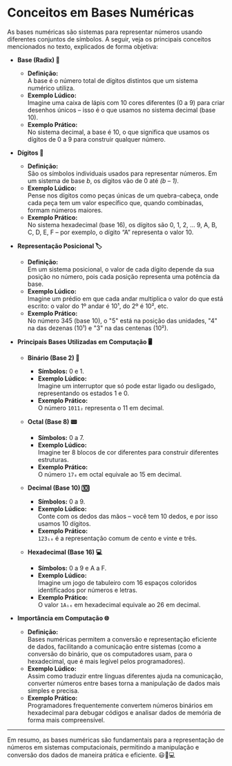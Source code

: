 # Conceitos em Bases Numéricas

As bases numéricas são sistemas para representar números usando diferentes conjuntos de símbolos. A seguir, veja os principais conceitos mencionados no texto, explicados de forma objetiva:

- **Base (Radix) 🧮**  
  - **Definição:**  
    A base é o número total de dígitos distintos que um sistema numérico utiliza.  
  - **Exemplo Lúdico:**  
    Imagine uma caixa de lápis com 10 cores diferentes (0 a 9) para criar desenhos únicos – isso é o que usamos no sistema decimal (base 10).  
  - **Exemplo Prático:**  
    No sistema decimal, a base é 10, o que significa que usamos os dígitos de 0 a 9 para construir qualquer número.

- **Dígitos 🔢**  
  - **Definição:**  
    São os símbolos individuais usados para representar números. Em um sistema de base *b*, os dígitos vão de 0 até *(b – 1)*.  
  - **Exemplo Lúdico:**  
    Pense nos dígitos como peças únicas de um quebra-cabeça, onde cada peça tem um valor específico que, quando combinadas, formam números maiores.  
  - **Exemplo Prático:**  
    No sistema hexadecimal (base 16), os dígitos são 0, 1, 2, ... 9, A, B, C, D, E, F – por exemplo, o dígito “A” representa o valor 10.

- **Representação Posicional 🏷️**  
  - **Definição:**  
    Em um sistema posicional, o valor de cada dígito depende da sua posição no número, pois cada posição representa uma potência da base.  
  - **Exemplo Lúdico:**  
    Imagine um prédio em que cada andar multiplica o valor do que está escrito: o valor do 1º andar é 10¹, do 2º é 10², etc.  
  - **Exemplo Prático:**  
    No número 345 (base 10), o "5" está na posição das unidades, "4" na das dezenas (10¹) e "3" na das centenas (10²).

- **Principais Bases Utilizadas em Computação 🖥️**  
  - **Binário (Base 2) 🤖**  
    - **Símbolos:** 0 e 1.  
    - **Exemplo Lúdico:**  
      Imagine um interruptor que só pode estar ligado ou desligado, representando os estados 1 e 0.  
    - **Exemplo Prático:**  
      O número `1011₂` representa o 11 em decimal.
      
  - **Octal (Base 8) 📟**  
    - **Símbolos:** 0 a 7.  
    - **Exemplo Lúdico:**  
      Imagine ter 8 blocos de cor diferentes para construir diferentes estruturas.  
    - **Exemplo Prático:**  
      O número `17₈` em octal equivale ao 15 em decimal.
      
  - **Decimal (Base 10) 🔟**  
    - **Símbolos:** 0 a 9.  
    - **Exemplo Lúdico:**  
      Conte com os dedos das mãos – você tem 10 dedos, e por isso usamos 10 dígitos.  
    - **Exemplo Prático:**  
      `123₁₀` é a representação comum de cento e vinte e três.
      
  - **Hexadecimal (Base 16) 💻**  
    - **Símbolos:** 0 a 9 e A a F.  
    - **Exemplo Lúdico:**  
      Imagine um jogo de tabuleiro com 16 espaços coloridos identificados por números e letras.  
    - **Exemplo Prático:**  
      O valor `1A₁₆` em hexadecimal equivale ao 26 em decimal.

- **Importância em Computação 🌐**  
  - **Definição:**  
    Bases numéricas permitem a conversão e representação eficiente de dados, facilitando a comunicação entre sistemas (como a conversão do binário, que os computadores usam, para o hexadecimal, que é mais legível pelos programadores).  
  - **Exemplo Lúdico:**  
    Assim como traduzir entre línguas diferentes ajuda na comunicação, converter números entre bases torna a manipulação de dados mais simples e precisa.  
  - **Exemplo Prático:**  
    Programadores frequentemente convertem números binários em hexadecimal para debugar códigos e analisar dados de memória de forma mais compreensível.

---

Em resumo, as bases numéricas são fundamentais para a representação de números em sistemas computacionais, permitindo a manipulação e conversão dos dados de maneira prática e eficiente. 😃🔢💻